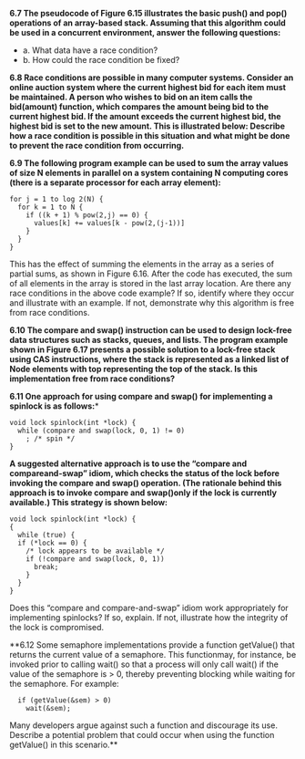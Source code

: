 **6.7 The pseudocode of Figure 6.15 illustrates the basic push() and pop() operations of an array-based stack. Assuming that this algorithm could be used in a concurrent environment, answer the following questions:**
- a. What data have a race condition?
- b. How could the race condition be fixed?

**6.8 Race conditions are possible in many computer systems. Consider an online auction system where the current highest bid for each item must be maintained. A person who wishes to bid on an item calls the bid(amount) function, which compares the amount being bid to the current highest bid. If the amount exceeds the current highest bid, the highest bid is set to the new amount. This is illustrated below: Describe how a race condition is possible in this situation and what might be done to prevent the race condition from occurring.**

**6.9 The following program example can be used to sum the array values of size N elements in parallel on a system containing N computing cores
(there is a separate processor for each array element):**
```
for j = 1 to log 2(N) {
  for k = 1 to N {
    if ((k + 1) % pow(2,j) == 0) {
      values[k] += values[k - pow(2,(j-1))]
    }
  }
}
```
This has the effect of summing the elements in the array as a series of partial sums, as shown in Figure 6.16. After the code has executed, the sum of all elements in the array is stored in the last array location. Are there any race conditions in the above code example? If so, identify where they occur and illustrate with an example. If not, demonstrate why this algorithm is free from race conditions.

**6.10 The compare and swap() instruction can be used to design lock-free data structures such as stacks, queues, and lists. The program example shown in Figure 6.17 presents a possible solution to a lock-free stack using CAS instructions, where the stack is represented as a linked list of Node elements with top representing the top of the stack. Is this implementation free from race conditions?**

**6.11 One approach for using compare and swap() for implementing a spinlock is as follows:***
```
void lock spinlock(int *lock) {
  while (compare and swap(lock, 0, 1) != 0)
    ; /* spin */
}
```
**A suggested alternative approach is to use the “compare and compareand-swap” idiom, which checks the status of the lock before invoking the compare and swap() operation. (The rationale behind this approach is to invoke compare and swap()only if the lock is currently available.) This strategy is shown below:**
```
void lock spinlock(int *lock) {
{
  while (true) {
  if (*lock == 0) {
    /* lock appears to be available */
    if (!compare and swap(lock, 0, 1))
      break;
    }
  }
}
```
Does this “compare and compare-and-swap” idiom work appropriately for implementing spinlocks? If so, explain. If not, illustrate how the integrity of the lock is compromised.

**6.12 Some semaphore implementations provide a function getValue() that returns the current value of a semaphore. This functionmay, for instance, be invoked prior to calling wait() so that a process will only call wait() if the value of the semaphore is > 0, thereby preventing blocking while waiting for the semaphore. For example:
```
  if (getValue(&sem) > 0)
    wait(&sem);
```
Many developers argue against such a function and discourage its use. Describe a potential problem that could occur when using the function getValue() in this scenario.**
